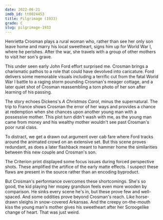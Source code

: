 ```yaml
---
date: 2022-06-21
imdb_id: tt0024453
title: Pilgrimage (1933)
grade: C
slug: pilgrimage-1933
---
```


Henrietta Crosman plays a rural woman who, rather than see her only son leave home and marry his local sweetheart, signs him up for World War I, where he perishes. After the war, she travels with a group of other mothers to visit her son's grave.

<!-- end -->

This under seen early John Ford effort surprised me. Crosman brings a charismatic pathos to a role that could have devolved into caricature. Ford delivers some memorable visuals including a terrific cut from the fatal World War I battle to a raging storm pounding Crosman's meager cottage, and a later quiet shot of Crosman reassembling a torn photo of her son after learning of his passing.

The story echoes Dickens's _A Christmas Carol_, minus the supernatural. The trip to France shows Crosman the error of her ways and provides a chance at redemption when she chances upon another young man with a possessive mother. This plot turn didn't wash with me, as the young man came from money and his wealthy mother wouldn't see past Crosman's poor rural class.

To distract, we get a drawn out argument over cab fare where Ford tracks around the animated crowd on an extensive set. But this scene proves redundant, as does a later flashback meant to hammer home the similarities between this new couple and Crosman's son.

The Criterion print displayed some focus issues during forced perspective shots. These amplified the artifice of the early matte effects. I suspect these flaws are present in the source rather than an encoding byproduct.

But Crosman's performance overcomes these shortcomings. She's so good, the kid playing her mopey grandson feels even more wooden by comparison. He sinks every scene he's in, but these prove few and well-spaced. And some oddities prove beyond Crosman's reach. Like horse-drawn sleighs in snow-covered Arkansas. And the creepy on-the-mouth kiss the young man's mother gives his sweetheart after her Scroogelike change of heart. That was just weird.